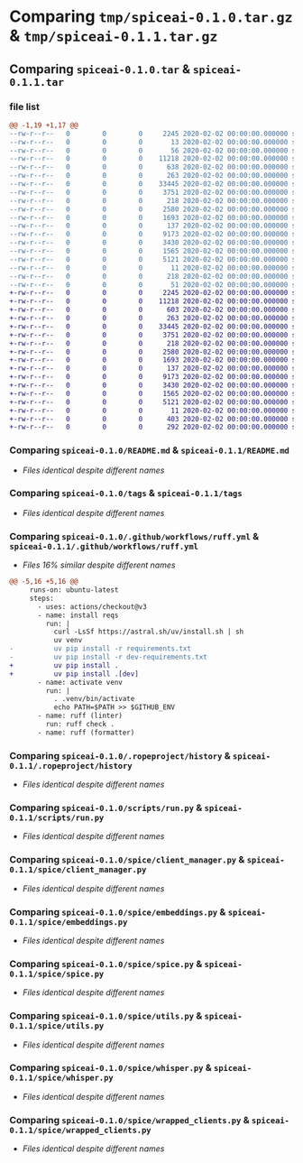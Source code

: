 # Comparing `tmp/spiceai-0.1.0.tar.gz` & `tmp/spiceai-0.1.1.tar.gz`

## Comparing `spiceai-0.1.0.tar` & `spiceai-0.1.1.tar`

### file list

```diff
@@ -1,19 +1,17 @@
--rw-r--r--   0        0        0     2245 2020-02-02 00:00:00.000000 spiceai-0.1.0/README.md
--rw-r--r--   0        0        0       13 2020-02-02 00:00:00.000000 spiceai-0.1.0/dev-requirements.txt
--rw-r--r--   0        0        0       56 2020-02-02 00:00:00.000000 spiceai-0.1.0/requirements.txt
--rw-r--r--   0        0        0    11218 2020-02-02 00:00:00.000000 spiceai-0.1.0/tags
--rw-r--r--   0        0        0      638 2020-02-02 00:00:00.000000 spiceai-0.1.0/.github/workflows/ruff.yml
--rw-r--r--   0        0        0      263 2020-02-02 00:00:00.000000 spiceai-0.1.0/.ropeproject/globalnames
--rw-r--r--   0        0        0    33445 2020-02-02 00:00:00.000000 spiceai-0.1.0/.ropeproject/history
--rw-r--r--   0        0        0     3751 2020-02-02 00:00:00.000000 spiceai-0.1.0/scripts/run.py
--rw-r--r--   0        0        0      218 2020-02-02 00:00:00.000000 spiceai-0.1.0/spice/__init__.py
--rw-r--r--   0        0        0     2580 2020-02-02 00:00:00.000000 spiceai-0.1.0/spice/client_manager.py
--rw-r--r--   0        0        0     1693 2020-02-02 00:00:00.000000 spiceai-0.1.0/spice/embeddings.py
--rw-r--r--   0        0        0      137 2020-02-02 00:00:00.000000 spiceai-0.1.0/spice/errors.py
--rw-r--r--   0        0        0     9173 2020-02-02 00:00:00.000000 spiceai-0.1.0/spice/spice.py
--rw-r--r--   0        0        0     3430 2020-02-02 00:00:00.000000 spiceai-0.1.0/spice/utils.py
--rw-r--r--   0        0        0     1565 2020-02-02 00:00:00.000000 spiceai-0.1.0/spice/whisper.py
--rw-r--r--   0        0        0     5121 2020-02-02 00:00:00.000000 spiceai-0.1.0/spice/wrapped_clients.py
--rw-r--r--   0        0        0       11 2020-02-02 00:00:00.000000 spiceai-0.1.0/.gitignore
--rw-r--r--   0        0        0      218 2020-02-02 00:00:00.000000 spiceai-0.1.0/pyproject.toml
--rw-r--r--   0        0        0       51 2020-02-02 00:00:00.000000 spiceai-0.1.0/PKG-INFO
+-rw-r--r--   0        0        0     2245 2020-02-02 00:00:00.000000 spiceai-0.1.1/README.md
+-rw-r--r--   0        0        0    11218 2020-02-02 00:00:00.000000 spiceai-0.1.1/tags
+-rw-r--r--   0        0        0      603 2020-02-02 00:00:00.000000 spiceai-0.1.1/.github/workflows/ruff.yml
+-rw-r--r--   0        0        0      263 2020-02-02 00:00:00.000000 spiceai-0.1.1/.ropeproject/globalnames
+-rw-r--r--   0        0        0    33445 2020-02-02 00:00:00.000000 spiceai-0.1.1/.ropeproject/history
+-rw-r--r--   0        0        0     3751 2020-02-02 00:00:00.000000 spiceai-0.1.1/scripts/run.py
+-rw-r--r--   0        0        0      218 2020-02-02 00:00:00.000000 spiceai-0.1.1/spice/__init__.py
+-rw-r--r--   0        0        0     2580 2020-02-02 00:00:00.000000 spiceai-0.1.1/spice/client_manager.py
+-rw-r--r--   0        0        0     1693 2020-02-02 00:00:00.000000 spiceai-0.1.1/spice/embeddings.py
+-rw-r--r--   0        0        0      137 2020-02-02 00:00:00.000000 spiceai-0.1.1/spice/errors.py
+-rw-r--r--   0        0        0     9173 2020-02-02 00:00:00.000000 spiceai-0.1.1/spice/spice.py
+-rw-r--r--   0        0        0     3430 2020-02-02 00:00:00.000000 spiceai-0.1.1/spice/utils.py
+-rw-r--r--   0        0        0     1565 2020-02-02 00:00:00.000000 spiceai-0.1.1/spice/whisper.py
+-rw-r--r--   0        0        0     5121 2020-02-02 00:00:00.000000 spiceai-0.1.1/spice/wrapped_clients.py
+-rw-r--r--   0        0        0       11 2020-02-02 00:00:00.000000 spiceai-0.1.1/.gitignore
+-rw-r--r--   0        0        0      403 2020-02-02 00:00:00.000000 spiceai-0.1.1/pyproject.toml
+-rw-r--r--   0        0        0      292 2020-02-02 00:00:00.000000 spiceai-0.1.1/PKG-INFO
```

### Comparing `spiceai-0.1.0/README.md` & `spiceai-0.1.1/README.md`

 * *Files identical despite different names*

### Comparing `spiceai-0.1.0/tags` & `spiceai-0.1.1/tags`

 * *Files identical despite different names*

### Comparing `spiceai-0.1.0/.github/workflows/ruff.yml` & `spiceai-0.1.1/.github/workflows/ruff.yml`

 * *Files 16% similar despite different names*

```diff
@@ -5,16 +5,16 @@
     runs-on: ubuntu-latest
     steps:
       - uses: actions/checkout@v3
       - name: install reqs
         run: |
           curl -LsSf https://astral.sh/uv/install.sh | sh
           uv venv
-          uv pip install -r requirements.txt
-          uv pip install -r dev-requirements.txt
+          uv pip install .
+          uv pip install .[dev]
       - name: activate venv
         run: |
           . .venv/bin/activate
           echo PATH=$PATH >> $GITHUB_ENV
       - name: ruff (linter)
         run: ruff check .
       - name: ruff (formatter)
```

### Comparing `spiceai-0.1.0/.ropeproject/history` & `spiceai-0.1.1/.ropeproject/history`

 * *Files identical despite different names*

### Comparing `spiceai-0.1.0/scripts/run.py` & `spiceai-0.1.1/scripts/run.py`

 * *Files identical despite different names*

### Comparing `spiceai-0.1.0/spice/client_manager.py` & `spiceai-0.1.1/spice/client_manager.py`

 * *Files identical despite different names*

### Comparing `spiceai-0.1.0/spice/embeddings.py` & `spiceai-0.1.1/spice/embeddings.py`

 * *Files identical despite different names*

### Comparing `spiceai-0.1.0/spice/spice.py` & `spiceai-0.1.1/spice/spice.py`

 * *Files identical despite different names*

### Comparing `spiceai-0.1.0/spice/utils.py` & `spiceai-0.1.1/spice/utils.py`

 * *Files identical despite different names*

### Comparing `spiceai-0.1.0/spice/whisper.py` & `spiceai-0.1.1/spice/whisper.py`

 * *Files identical despite different names*

### Comparing `spiceai-0.1.0/spice/wrapped_clients.py` & `spiceai-0.1.1/spice/wrapped_clients.py`

 * *Files identical despite different names*

